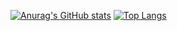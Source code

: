 [![Anurag's GitHub stats](https://github-readme-stats.vercel.app/api?username=VladimirWork&show_icons=true&theme=aura)](https://github.com/anuraghazra/github-readme-stats)
[![Top Langs](https://github-readme-stats.vercel.app/api/top-langs/?username=VladimirWork&hide=jupyter)](https://github.com/anuraghazra/github-readme-stats)
